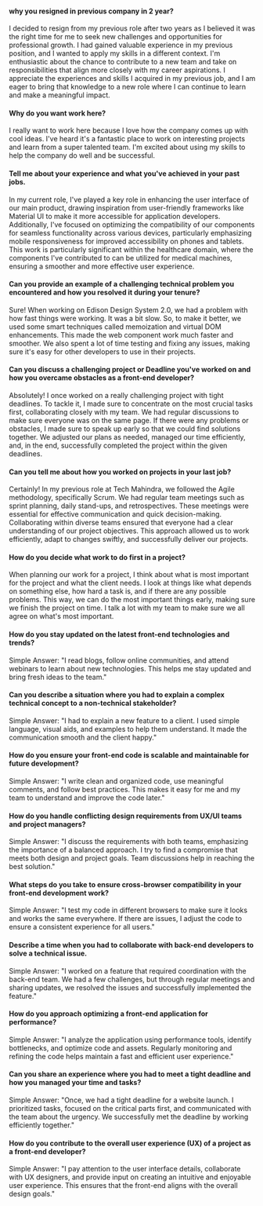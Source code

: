 #### why you resigned in previous company in 2 year?
I decided to resign from my previous role after two years as I believed it was the right time for me to seek new challenges and opportunities for professional growth. I had gained valuable experience in my previous position, and I wanted to apply my skills in a different context. I'm enthusiastic about the chance to contribute to a new team and take on responsibilities that align more closely with my career aspirations. I appreciate the experiences and skills I acquired in my previous job, and I am eager to bring that knowledge to a new role where I can continue to learn and make a meaningful impact.

#### Why do you want work here?
I really want to work here because I love how the company comes up with cool ideas. I've heard it's a fantastic place to work on interesting projects and learn from a super talented team. I'm excited about using my skills to help the company do well and be successful.

#### Tell me about your experience and what you've achieved in your past jobs.
In my current role, I've played a key role in enhancing the user interface of our main product, drawing inspiration from user-friendly frameworks like Material UI to make it more accessible for application developers. Additionally, I've focused on optimizing the compatibility of our components for seamless functionality across various devices, particularly emphasizing mobile responsiveness for improved accessibility on phones and tablets. This work is particularly significant within the healthcare domain, where the components I've contributed to can be utilized for medical machines, ensuring a smoother and more effective user experience.

#### Can you provide an example of a challenging technical problem you encountered and how you resolved it during your tenure?
Sure! When working on Edison Design System 2.0, we had a problem with how fast things were working. It was a bit slow. So, to make it better, we used some smart techniques called memoization and virtual DOM enhancements. This made the web component work much faster and smoother. We also spent a lot of time testing and fixing any issues, making sure it's easy for other developers to use in their projects.

#### Can you discuss a challenging project or Deadline you've worked on and how you overcame obstacles as a front-end developer?
Absolutely! I once worked on a really challenging project with tight deadlines. To tackle it, I made sure to concentrate on the most crucial tasks first, collaborating closely with my team. We had regular discussions to make sure everyone was on the same page. If there were any problems or obstacles, I made sure to speak up early so that we could find solutions together. We adjusted our plans as needed, managed our time efficiently, and, in the end, successfully completed the project within the given deadlines.

#### Can you tell me about how you worked on projects in your last job?
Certainly! In my previous role at Tech Mahindra, we followed the Agile methodology, specifically Scrum. We had regular team meetings such as sprint planning, daily stand-ups, and retrospectives. These meetings were essential for effective communication and quick decision-making. Collaborating within diverse teams ensured that everyone had a clear understanding of our project objectives. This approach allowed us to work efficiently, adapt to changes swiftly, and successfully deliver our projects.

#### How do you decide what work to do first in a project?
When planning our work for a project, I think about what is most important for the project and what the client needs. I look at things like what depends on something else, how hard a task is, and if there are any possible problems. This way, we can do the most important things early, making sure we finish the project on time. I talk a lot with my team to make sure we all agree on what's most important.









#### How do you stay updated on the latest front-end technologies and trends?
Simple Answer: "I read blogs, follow online communities, and attend webinars to learn about new technologies. This helps me stay updated and bring fresh ideas to the team."

#### Can you describe a situation where you had to explain a complex technical concept to a non-technical stakeholder?
Simple Answer: "I had to explain a new feature to a client. I used simple language, visual aids, and examples to help them understand. It made the communication smooth and the client happy."

#### How do you ensure your front-end code is scalable and maintainable for future development?
Simple Answer: "I write clean and organized code, use meaningful comments, and follow best practices. This makes it easy for me and my team to understand and improve the code later."

#### How do you handle conflicting design requirements from UX/UI teams and project managers?
Simple Answer: "I discuss the requirements with both teams, emphasizing the importance of a balanced approach. I try to find a compromise that meets both design and project goals. Team discussions help in reaching the best solution."

#### What steps do you take to ensure cross-browser compatibility in your front-end development work?
Simple Answer: "I test my code in different browsers to make sure it looks and works the same everywhere. If there are issues, I adjust the code to ensure a consistent experience for all users."

#### Describe a time when you had to collaborate with back-end developers to solve a technical issue.
Simple Answer: "I worked on a feature that required coordination with the back-end team. We had a few challenges, but through regular meetings and sharing updates, we resolved the issues and successfully implemented the feature."

#### How do you approach optimizing a front-end application for performance?
Simple Answer: "I analyze the application using performance tools, identify bottlenecks, and optimize code and assets. Regularly monitoring and refining the code helps maintain a fast and efficient user experience."

#### Can you share an experience where you had to meet a tight deadline and how you managed your time and tasks?
Simple Answer: "Once, we had a tight deadline for a website launch. I prioritized tasks, focused on the critical parts first, and communicated with the team about the urgency. We successfully met the deadline by working efficiently together."

#### How do you contribute to the overall user experience (UX) of a project as a front-end developer?
Simple Answer: "I pay attention to the user interface details, collaborate with UX designers, and provide input on creating an intuitive and enjoyable user experience. This ensures that the front-end aligns with the overall design goals."
